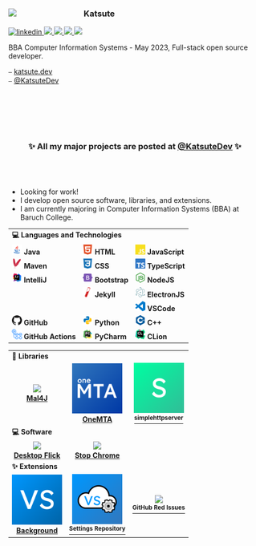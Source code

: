 <div>
    <a href="https://github.com/Katsute">
        <img align="left" width="150" src="https://avatars.githubusercontent.com/u/58778985?v=4">
    </a>
    <h3>Katsute</h3>
    <a href="https://www.linkedin.com/in/keith-chiu">
        <img alt="linkedin" src="https://img.shields.io/static/v1?label=&message=LinkedIn&style=flat-square&logo=LinkedIn&color=0A66C2&logoColor=white">
    </a>
    <a href="https://angel.co/u/katsute">
        <img src="https://img.shields.io/static/v1?label=&message=AngelList&style=flat-square&logo=AngelList&color=000000&logoColor=white">
    </a>
    <a href="https://patreon.com/Katsute">
        <img src="https://img.shields.io/static/v1?label=&message=Patreon&style=flat-square&logo=Patreon&color=FF424D&logoColor=black">
    </a>
    <a href="https://paypal.me/katsutedev">
        <img src="https://img.shields.io/static/v1?label=&message=PayPal&style=flat-square&logo=paypal&color=00457C&logoColor=black">
    </a>
    <a href="https://github.com/KatsuteDev">
        <img src="https://img.shields.io/static/v1?label=&message=Organization&style=flat-square&logo=GitHub&color=181717&logoColor=white">
    </a>
    <p>BBA Computer Information Systems - May 2023, Full-stack open source developer.</p>
    ⎯ <a href="https://katsute.dev/">katsute.dev</a>
    <br>
    ⎯ <a href="https://github.com/KatsuteDev">@KatsuteDev</a>
</div>

## &nbsp;

<br>

<div align="center">
    <h3>✨ All my major projects are posted at <a href="https://github.com/KatsuteDev">@KatsuteDev</a> ✨</h3>
</div>

## &nbsp;

 - Looking for work!
 - I develop open source software, libraries, and extensions.
 - I am currently majoring in Computer Information Systems (BBA) at Baruch College.

<table align="center">
    <tr>
        <td colspan="3">
            <b>💻 Languages and Technologies</b>
        </td>
    </tr>
    <tr>
        <td>
            <img width="20" src="https://raw.githubusercontent.com/Katsute/Katsute/main/icons/java.svg">
            <b>Java</b>
        </td>
        <td>
            <img width="20" src="https://raw.githubusercontent.com/Katsute/Katsute/main/icons/html5.svg">
            <b>HTML</b>
        </td>
        <td>
            <img width="20" src="https://raw.githubusercontent.com/Katsute/Katsute/main/icons/javascript.svg">
            <b>JavaScript</b>
        </td>
    </tr>
    <tr>
        <td>
            <img width="20" src="https://raw.githubusercontent.com/Katsute/Katsute/main/icons/apachemaven.svg">
            <b>Maven</b>
        </td>
        <td>
            <img width="20" src="https://raw.githubusercontent.com/Katsute/Katsute/main/icons/css3.svg">
            <b>CSS</b>
        </td>
        <td>
            <img width="20" src="https://raw.githubusercontent.com/Katsute/Katsute/main/icons/typescript.svg">
            <b>TypeScript</b>
        </td>
    </tr>
    <tr>
        <td>
            <img width="20" src="https://raw.githubusercontent.com/Katsute/Katsute/main/icons/intellijidea.svg">
            <b>IntelliJ</b>
        </td>
        <td>
            <img width="20" src="https://raw.githubusercontent.com/Katsute/Katsute/main/icons/bootstrap.svg">
            <b>Bootstrap</b>
        </td>
        <td>
            <img width="20" src="https://raw.githubusercontent.com/Katsute/Katsute/main/icons/nodejs.svg">
            <b>NodeJS</b>
        </td>
    </tr>
    <tr>
        <td></td>
        <td>
            <img width="20" src="https://raw.githubusercontent.com/Katsute/Katsute/main/icons/jekyll.svg">
            <b>Jekyll</b>
        </td>
        <td>
            <img width="20" src="https://raw.githubusercontent.com/Katsute/Katsute/main/icons/electron.svg">
            <b>ElectronJS</b>
        </td>
    </tr>
    <tr>
        <td></td>
        <td></td>
        <td>
            <img width="20" src="https://raw.githubusercontent.com/Katsute/Katsute/main/icons/visualstudiocode.svg">
            <b>VSCode</b>
        </td>
    </tr>
    <tr>
        <td>
            <img width="20" src="https://raw.githubusercontent.com/Katsute/Katsute/main/icons/github.svg">
            <b>GitHub</b>
        </td>
        <td>
            <img width="20" src="https://raw.githubusercontent.com/Katsute/Katsute/main/icons/python.svg">
            <b>Python</b>
        </td>
        <td>
            <img width="20" src="https://raw.githubusercontent.com/Katsute/Katsute/main/icons/cplusplus.svg">
            <b>C++</b>
        </td>
    </tr>
    <tr>
        <td>
            <img width="20" src="https://raw.githubusercontent.com/Katsute/Katsute/main/icons/githubactions.svg">
            <b>GitHub Actions</b>
        </td>
        <td>
            <img width="20" src="https://raw.githubusercontent.com/Katsute/Katsute/main/icons/pycharm.svg">
            <b>PyCharm</b>
        </td>
        <td>
            <img width="20" src="https://raw.githubusercontent.com/Katsute/Katsute/main/icons/clion.svg">
            <b>CLion</b>
        </td>
    </tr>
</table>

<table align="center">
    <tr>
        <td colspan="3">
            <b>📘 Libraries</b>
        </td>
    </tr>
    <tr>
        <td align="center">
            <a href="https://github.com/KatsuteDev/Mal4J#readme">
                <img src="https://raw.githubusercontent.com/KatsuteDev/Mal4J/main/assets/logo-sq.png" width="100">
                <br>
                <b>Mal4J</b>
            </a>
        </td>
        <td align="center">
            <a href="https://github.com/KatsuteDev/OneMTA#readme">
                <img src="https://raw.githubusercontent.com/KatsuteDev/OneMTA/main/assets/icon.png" width="100">
                <br>
                <b>OneMTA</b>
            </a>
        </td>
        <td align="center">
            <a href="https://github.com/KatsuteDev/simplehttpserver#readme">
                <img src="https://raw.githubusercontent.com/KatsuteDev/simplehttpserver/main/assets/icon.png" width="100">
                <br>
                <b><sup>simplehttpserver</sup></b>
            </a>
        </td>
    </td>
    <tr>
        <td colspan="3">
            <b>💻 Software</b>
        </td>
    </tr>
    <tr>
        <td align="center">
            <a href="https://github.com/KatsuteDev/Desktop-Flick#readme">
                <img src="https://raw.githubusercontent.com/KatsuteDev/Desktop-Flick/main/logo.png" width="100">
                <br>
                <b>Desktop Flick</b>
            </a>
        </td>
        <td align="center">
            <a href="https://github.com/KatsuteDev/Stop-Chrome#readme">
                <img src="https://raw.githubusercontent.com/KatsuteDev/Stop-Chrome/main/icon.png" width="100">
                <br>
                <b>Stop Chrome</b>
            </a>
        </td>
        <td>&nbsp;</td>
    </tr>
    <tr>
        <td colspan="3">
            <b>✨ Extensions</b>
        </td>
    </tr>
    <tr>
        <td align="center">
            <a href="https://github.com/KatsuteDev/Background#readme">
                <img src="https://raw.githubusercontent.com/KatsuteDev/Background/main/assets/icon.png" width="100">
                <br>
                <b>Background</b>
            </a>
        </td>
        <td align="center">
            <a href="https://github.com/KatsuteDev/Settings-Repository#readme">
                <img src="https://raw.githubusercontent.com/KatsuteDev/Settings-Repository/main/assets/icon.png" width="100">
                <br>
                <b><sup>Settings Repository</sup></b>
            </a>
        </td>
        <td align="center">
            <a href="https://github.com/KatsuteDev/GitHub-Red-Issues#readme">
                <img src="https://raw.githubusercontent.com/KatsuteDev/GitHub-Red-Issues/main/assets/icon.png" width="100">
                <br>
                <sup><b>GitHub Red Issues</b></sup>
            </a>
        </td>
    </tr>
</table>
